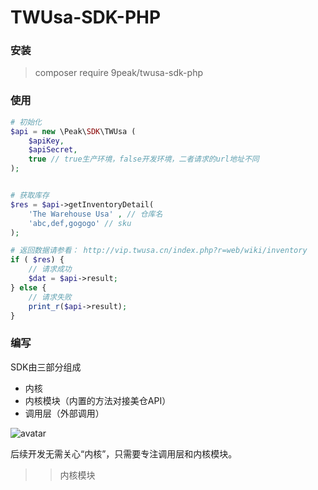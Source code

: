 # TWUsa-SDK-PHP

### 安装
> composer require 9peak/twusa-sdk-php


### 使用
```php
# 初始化
$api = new \Peak\SDK\TWUsa (
	$apiKey,
	$apiSecret,
	true // true生产环境，false开发环境，二者请求的url地址不同
);


# 获取库存
$res = $api->getInventoryDetail(
	'The Warehouse Usa' , // 仓库名
	'abc,def,gogogo' // sku
);

# 返回数据请参看： http://vip.twusa.cn/index.php?r=web/wiki/inventory
if ( $res) {
	// 请求成功
	$dat = $api->result;
} else {
	// 请求失败
	print_r($api->result);
}

```

### 编写
SDK由三部分组成
<ul>
	<li>内核</li>
	<li>内核模块（内置的方法对接美仓API）</li>
	<li>调用层（外部调用）</li>
</ul>

![avatar](http://storage-qiniu.9peak.net/9peak-twusa-sdk-php.png)

后续开发无需关心“内核”，只需要专注调用层和内核模块。

>> 内核模块

